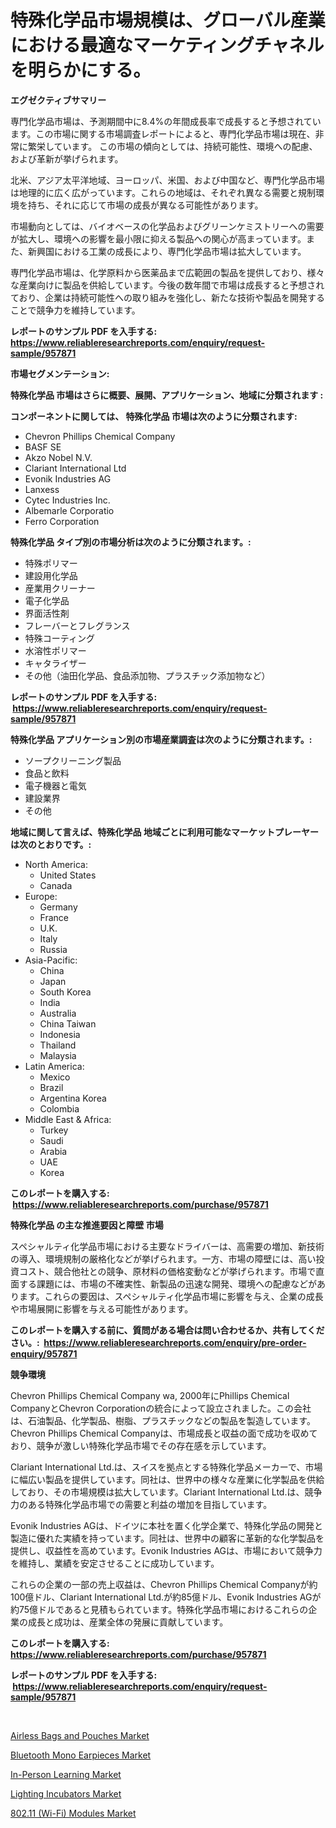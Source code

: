 <p><h1>特殊化学品市場規模は、グローバル産業における最適なマーケティングチャネルを明らかにする。</h1></p><p><strong>エグゼクティブサマリー</strong></p>
<p><p>専門化学品市場は、予測期間中に8.4%の年間成長率で成長すると予想されています。この市場に関する市場調査レポートによると、専門化学品市場は現在、非常に繁栄しています。 この市場の傾向としては、持続可能性、環境への配慮、および革新が挙げられます。</p><p>北米、アジア太平洋地域、ヨーロッパ、米国、および中国など、専門化学品市場は地理的に広く広がっています。これらの地域は、それぞれ異なる需要と規制環境を持ち、それに応じて市場の成長が異なる可能性があります。</p><p>市場動向としては、バイオベースの化学品およびグリーンケミストリーへの需要が拡大し、環境への影響を最小限に抑える製品への関心が高まっています。また、新興国における工業の成長により、専門化学品市場は拡大しています。</p><p>専門化学品市場は、化学原料から医薬品まで広範囲の製品を提供しており、様々な産業向けに製品を供給しています。今後の数年間で市場は成長すると予想されており、企業は持続可能性への取り組みを強化し、新たな技術や製品を開発することで競争力を維持しています。</p></p>
<p><strong>レポートのサンプル PDF を入手する: <a href="https://www.reliableresearchreports.com/enquiry/request-sample/957871">https://www.reliableresearchreports.com/enquiry/request-sample/957871</a></strong></p>
<p><strong>市場セグメンテーション:</strong></p>
<p><strong> 特殊化学品 市場はさらに概要、展開、アプリケーション、地域に分類されます :</strong></p>
<p><strong>コンポーネントに関しては、 特殊化学品 市場は次のように分類されます: &nbsp;</strong></p>
<p><ul><li>Chevron Phillips Chemical Company</li><li>BASF SE</li><li>Akzo Nobel N.V.</li><li>Clariant International Ltd</li><li>Evonik Industries AG</li><li>Lanxess</li><li>Cytec Industries Inc.</li><li>Albemarle Corporatio</li><li>Ferro Corporation</li></ul></p>
<p><strong> 特殊化学品 タイプ別の市場分析は次のように分類されます。:</strong></p>
<p><ul><li>特殊ポリマー</li><li>建設用化学品</li><li>産業用クリーナー</li><li>電子化学品</li><li>界面活性剤</li><li>フレーバーとフレグランス</li><li>特殊コーティング</li><li>水溶性ポリマー</li><li>キャタライザー</li><li>その他（油田化学品、食品添加物、プラスチック添加物など）</li></ul></p>
<p><strong>レポートのサンプル PDF を入手する: &nbsp;<a href="https://www.reliableresearchreports.com/enquiry/request-sample/957871">https://www.reliableresearchreports.com/enquiry/request-sample/957871</a></strong></p>
<p><strong> 特殊化学品 アプリケーション別の市場産業調査は次のように分類されます。:</strong></p>
<p><ul><li>ソープクリーニング製品</li><li>食品と飲料</li><li>電子機器と電気</li><li>建設業界</li><li>その他</li></ul></p>
<p><strong>地域に関して言えば、特殊化学品 地域ごとに利用可能なマーケットプレーヤーは次のとおりです。:</strong></p>
<p><ul>
    <li>
        North America:
        <ul>
            <li>United States</li>
            <li>Canada</li>
        </ul>
    </li>
    <li>
        Europe:
        <ul>
            <li>Germany</li>
            <li>France</li>
            <li>U.K.</li>
            <li>Italy</li>
            <li>Russia</li>
        </ul>
    </li>
    <li>
        Asia-Pacific:
        <ul>
            <li>China</li>
            <li>Japan</li>
            <li>South Korea</li>
            <li>India</li>
            <li>Australia</li>
            <li>China Taiwan</li>
            <li>Indonesia</li>
            <li>Thailand</li>
            <li>Malaysia</li>
        </ul>
    </li>
    <li>
        Latin America:
        <ul>
            <li>Mexico</li>
            <li>Brazil</li>
            <li>Argentina Korea</li>
            <li>Colombia</li>
        </ul>
    </li>
    <li>
        Middle East & Africa:
        <ul>
            <li>Turkey</li>
            <li>Saudi</li>
            <li>Arabia</li>
            <li>UAE</li>
            <li>Korea</li>
        </ul>
    </li>
    </ul></p>
<p><strong>このレポートを購入する: &nbsp;<a href="https://www.reliableresearchreports.com/purchase/957871">https://www.reliableresearchreports.com/purchase/957871</a></strong></p>
<p><strong>特殊化学品 の主な推進要因と障壁 市場</strong></p>
<p><p>スペシャルティ化学品市場における主要なドライバーは、高需要の増加、新技術の導入、環境規制の厳格化などが挙げられます。一方、市場の障壁には、高い投資コスト、競合他社との競争、原材料の価格変動などが挙げられます。市場で直面する課題には、市場の不確実性、新製品の迅速な開発、環境への配慮などがあります。これらの要因は、スペシャルティ化学品市場に影響を与え、企業の成長や市場展開に影響を与える可能性があります。</p></p>
<p><strong>このレポートを購入する前に、質問がある場合は問い合わせるか、共有してください。:&nbsp; <a href="https://www.reliableresearchreports.com/enquiry/pre-order-enquiry/957871">https://www.reliableresearchreports.com/enquiry/pre-order-enquiry/957871</a></strong></p>
<p><strong>競争環境</strong></p>
<p><p>Chevron Phillips Chemical Company wa, 2000年にPhillips Chemical CompanyとChevron Corporationの統合によって設立されました。この会社は、石油製品、化学製品、樹脂、プラスチックなどの製品を製造しています。Chevron Phillips Chemical Companyは、市場成長と収益の面で成功を収めており、競争が激しい特殊化学品市場でその存在感を示しています。</p><p>Clariant International Ltd.は、スイスを拠点とする特殊化学品メーカーで、市場に幅広い製品を提供しています。同社は、世界中の様々な産業に化学製品を供給しており、その市場規模は拡大しています。Clariant International Ltd.は、競争力のある特殊化学品市場での需要と利益の増加を目指しています。</p><p>Evonik Industries AGは、ドイツに本社を置く化学企業で、特殊化学品の開発と製造に優れた実績を持っています。同社は、世界中の顧客に革新的な化学製品を提供し、収益性を高めています。Evonik Industries AGは、市場において競争力を維持し、業績を安定させることに成功しています。</p><p>これらの企業の一部の売上収益は、Chevron Phillips Chemical Companyが約100億ドル、Clariant International Ltd.が約85億ドル、Evonik Industries AGが約75億ドルであると見積もられています。特殊化学品市場におけるこれらの企業の成長と成功は、産業全体の発展に貢献しています。</p></p>
<p><strong>このレポートを購入する: &nbsp; <a href="https://www.reliableresearchreports.com/purchase/957871">https://www.reliableresearchreports.com/purchase/957871</a></strong></p>
<p><strong>レポートのサンプル PDF を入手する: &nbsp;<a href="https://www.reliableresearchreports.com/enquiry/request-sample/957871">https://www.reliableresearchreports.com/enquiry/request-sample/957871</a></strong><strong></strong></p>
<p>&nbsp;</p>
<p><p><a href="https://copper-carbon-84f.notion.site/Airless-Bags-and-Pouches-Market-Size-Market-Trends-and-Growth-Outlook-forecasted-for-period-from-2-81ac6b90cd074a78a6cdc82b9f908789">Airless Bags and Pouches Market</a></p><p><a href="https://view.publitas.com/reportprime-1/global-bluetooth-mono-earpieces-market-size-and-market-trends-insights-and-projections-from-2024-to-2031/">Bluetooth Mono Earpieces Market</a></p><p><a href="https://circular-yam-9b9.notion.site/In-Person-Learning-Market-Research-Report-The-Key-To-Successful-Business-Strategy-Forecasted-for-Pe-a5226cdd57624da89a3c3132562f23d3">In-Person Learning Market</a></p><p><a href="https://github.com/lubmix/Market-Research-Report-List-1/blob/main/lighting-incubators-market.md">Lighting Incubators Market</a></p><p><a href="https://view.publitas.com/reportprime-1/802-11-wi-fi-modules-market-research-report-reveals-the-latest-trends-and-opportunities-of-this-market-for-period-from-2024-2031/">802.11 (Wi-Fi) Modules Market</a></p></p>